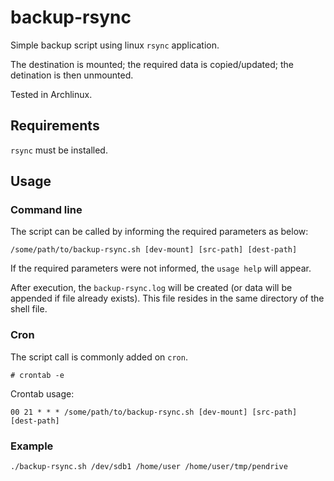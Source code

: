 # backup-rsync

Simple backup script using linux `rsync` application.

The destination is mounted; the required data is copied/updated; the detination is then unmounted.

Tested in Archlinux.

## Requirements

`rsync` must be installed.

## Usage

### Command line

The script can be called by informing the required parameters as below:

	/some/path/to/backup-rsync.sh [dev-mount] [src-path] [dest-path]

If the required parameters were not informed, the `usage help` will appear.

After execution, the `backup-rsync.log` will be created (or data will be appended 
if file already exists). This file resides in the same directory of the shell file.

### Cron

The script call is commonly added on `cron`.

	# crontab -e

Crontab usage:

	00 21 * * * /some/path/to/backup-rsync.sh [dev-mount] [src-path] [dest-path]

### Example

	./backup-rsync.sh /dev/sdb1 /home/user /home/user/tmp/pendrive 


